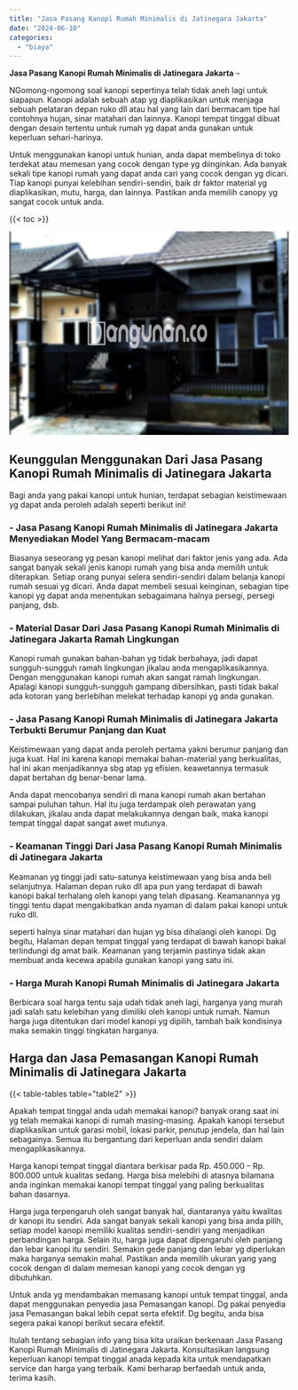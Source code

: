 ```yaml
---
title: "Jasa Pasang Kanopi Rumah Minimalis di Jatinegara Jakarta"
date: "2024-06-10"
categories: 
  - "biaya"
---
```


**Jasa Pasang Kanopi Rumah Minimalis di Jatinegara Jakarta** –

NGomong-ngomong soal kanopi sepertinya telah tidak aneh lagi untuk siapapun. Kanopi adalah sebuah atap yg diaplikasikan untuk menjaga sebuah pelataran depan ruko dll atau hal yang lain dari bermacam tipe hal contohnya hujan, sinar matahari dan lainnya. Kanopi tempat tinggal dibuat dengan desain tertentu untuk rumah yg dapat anda gunakan untuk keperluan sehari-harinya.

Untuk menggunakan kanopi untuk hunian, anda dapat membelinya di toko terdekat atau memesan yang cocok dengan type yg diinginkan. Ada banyak sekali tipe kanopi rumah yang dapat anda cari yang cocok dengan yg dicari. Tiap kanopi punyai kelebihan sendiri-sendiri, baik dr faktor material yg diaplikasikan, mutu, harga, dan lainnya. Pastikan anda memilih canopy yg sangat cocok untuk anda.

{{< toc >}}

![Jasa Pasang Kanopi Rumah Minimalis di Jatinegara Jakarta](/images/harga-kanopi-minimalis-50.png)

## Keunggulan Menggunakan Dari Jasa Pasang Kanopi Rumah Minimalis di Jatinegara Jakarta

Bagi anda yang pakai kanopi untuk hunian, terdapat sebagian keistimewaan yg dapat anda peroleh adalah seperti berikut ini!

### \- Jasa Pasang Kanopi Rumah Minimalis di Jatinegara Jakarta Menyediakan Model Yang Bermacam-macam

Biasanya seseorang yg pesan kanopi melihat dari faktor jenis yang ada. Ada sangat banyak sekali jenis kanopi rumah yang bisa anda memilih untuk diterapkan. Setiap orang punyai selera sendiri-sendiri dalam belanja kanopi rumah sesuai yg dicari. Anda dapat membeli sesuai keinginan, sebagian tipe kanopi yg dapat anda menentukan sebagaimana halnya persegi, persegi panjang, dsb.

### \- Material Dasar Dari Jasa Pasang Kanopi Rumah Minimalis di Jatinegara Jakarta Ramah Lingkungan

Kanopi rumah gunakan bahan-bahan yg tidak berbahaya, jadi dapat sungguh-sungguh ramah lingkungan jikalau anda mengaplikasikannya. Dengan menggunakan kanopi rumah akan sangat ramah lingkungan. Apalagi kanopi sungguh-sungguh gampang dibersihkan, pasti tidak bakal ada kotoran yang berlebihan melekat terhadap kanopi yg anda gunakan.

### \- Jasa Pasang Kanopi Rumah Minimalis di Jatinegara Jakarta Terbukti Berumur Panjang dan Kuat

Keistimewaan yang dapat anda peroleh pertama yakni berumur panjang dan juga kuat. Hal ini karena kanopi memakai bahan-material yang berkualitas, hal ini akan menjadikannya sbg atap yg efisien. keawetannya termasuk dapat bertahan dg benar-benar lama.

Anda dapat mencobanya sendiri di mana kanopi rumah akan bertahan sampai puluhan tahun. Hal itu juga terdampak oleh perawatan yang dilakukan, jikalau anda dapat melakukannya dengan baik, maka kanopi tempat tinggal dapat sangat awet mutunya.

### \- Keamanan Tinggi Dari Jasa Pasang Kanopi Rumah Minimalis di Jatinegara Jakarta

Keamanan yg tinggi jadi satu-satunya keistimewaan yang bisa anda beli selanjutnya. Halaman depan ruko dll apa pun yang terdapat di bawah kanopi bakal terhalang oleh kanopi yang telah dipasang. Keamanannya yg tinggi tentu dapat mengakibatkan anda nyaman di dalam pakai kanopi untuk ruko dll.

seperti halnya sinar matahari dan hujan yg bisa dihalangi oleh kanopi. Dg begitu, Halaman depan tempat tinggal yang terdapat di bawah kanopi bakal terlindungi dg amat baik. Keamanan yang terjamin pastinya tidak akan membuat anda kecewa apabila gunakan kanopi yang satu ini.

### \- Harga Murah Kanopi Rumah Minimalis di Jatinegara Jakarta

Berbicara soal harga tentu saja udah tidak aneh lagi, harganya yang murah jadi salah satu kelebihan yang dimiliki oleh kanopi untuk rumah. Namun harga juga ditentukan dari model kanopi yg dipilih, tambah baik kondisinya maka semakin tinggi tingkatan harganya.

## Harga dan Jasa Pemasangan Kanopi Rumah Minimalis di Jatinegara Jakarta

{{< table-tables table="table2" >}}

Apakah tempat tinggal anda udah memakai kanopi? banyak orang saat ini yg telah memakai kanopi di rumah masing-masing. Apakah kanopi tersebut diaplikasikan untuk garasi mobil, lokasi parkir, penutup jendela, dan hal lain sebagainya. Semua itu bergantung dari keperluan anda sendiri dalam mengaplikasikannya.

Harga kanopi tempat tinggal diantara berkisar pada Rp. 450.000 – Rp. 800.000 untuk kualitas sedang. Harga bisa melebihi di atasnya bilamana anda inginkan memakai kanopi tempat tinggal yang paling berkualitas bahan dasarnya.

Harga juga terpengaruh oleh sangat banyak hal, diantaranya yaitu kwalitas dr kanopi itu sendiri. Ada sangat banyak sekali kanopi yang bisa anda pilih, setiap model kanopi memiliki kualitas sendiri-sendiri yang menjadikan perbandingan harga. Selain itu, harga juga dapat dipengaruhi oleh panjang dan lebar kanopi itu sendiri. Semakin gede panjang dan lebar yg diperlukan maka harganya semakin mahal. Pastikan anda memilih ukuran yang yang cocok dengan di dalam memesan kanopi yang cocok dengan yg dibutuhkan.

Untuk anda yg mendambakan memasang kanopi untuk tempat tinggal, anda dapat menggunakan penyedia jasa Pemasangan kanopi. Dg pakai penyedia jasa Pemasangan bakal lebih cepat serta efektif. Dg begitu, anda bisa segera pakai kanopi berikut secara efektif.

Itulah tentang sebagian info yang bisa kita uraikan berkenaan Jasa Pasang Kanopi Rumah Minimalis di Jatinegara Jakarta. Konsultasikan langsung keperluan kanopi tempat tinggal anada kepada kita untuk mendapatkan service dan harga yang terbaik. Kami berharap berfaedah untuk anda, terima kasih.
